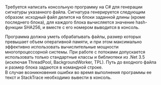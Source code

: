 Требуется написать консольную программу на C# для генерации сигнатуры указанного файла. 
Сигнатура генерируется следующим образом: исходный файл делится на блоки заданной длины (кроме последнего блока), 
для каждого блока вычисляется значение hash-функции SHA256, и вместе с его номером выводится в консоль.  

Программа должна уметь обрабатывать файлы, размер которых превышает объем оперативной памяти, 
и при этом максимально эффективно использовать вычислительные мощности многопроцессорной системы. 
При работе с потоками допускается использовать только стандартные классы и библиотеки из .Net 3.5 
(исключая ThreadPool, BackgroundWorker, TPL). Путь до входного файла и размер блока задаются в командной строке.  
В случае возникновения ошибки во время выполнения программы ее текст и StackTrace необходимо вывести в консоль.
